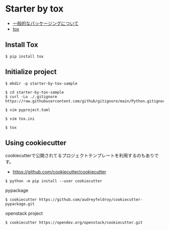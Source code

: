 # Starter by tox

- [一般的なパッケージングについて](https://packaging.python.org/en/latest/tutorials/packaging-projects/)
- [tox](https://tox.wiki/en/4.15.1/installation.html)

## Install Tox

```
$ pip install tox
```

## Initialize project

```
$ mkdir -p starter-by-tox-sample
```

```
$ cd starter-by-tox-sample
$ curl -Lo ./.gitignore https://raw.githubusercontent.com/github/gitignore/main/Python.gitignore
```

```
$ vim pyproject.toml
```

```
$ vim tox.ini
```

```
$ tox
```

## Using cookiecutter

cookiecutterで公開されてるプロジェクトテンプレートを利用するのもありです。

- https://github.com/cookiecutter/cookiecutter

```
$ python -m pip install --user cookiecutter
```

pypackage

```
$ cookiecutter https://github.com/audreyfeldroy/cookiecutter-pypackage.git
```

openstack project

```
$ cookiecutter https://opendev.org/openstack/cookiecutter.git
```
